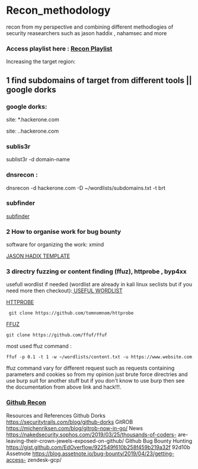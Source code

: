 # Recon_methodology 
recon from my perspective and  combining different methodlogies of security reasearchers such as jason haddix , nahamsec and more

### Access playlist here : <a href="https://www.youtube.com/watch?v=W8XT_KIzxBA&list=PLf3J-S0CLK3VSusI8Gn4f4ZKS16UIn720">Recon Playlist </a>

Increasing the target region:

##  1 find subdomains of target from different tools || google dorks  

### google dorks:

site: *.hackerone.com

site: *.*.hackerone.com

### sublis3r
sublist3r -d domain-name

### dnsrecon :

dnsrecon -d hackerone.com -D ~/wordlists/subdomains.txt -t brt

### subfinder

<a href="https://github.com/projectdiscovery/subfinder"> subfinder</a>


###  2 How to organise work for bug bounty 

software for organizing the work: xmind

<a href="https://github.com/anurag708989/recon_methodology/blob/main/jasonHaddix_PentestingTemplate.xmind">JASON HADIX TEMPLATE</a>

### 3 directry fuzzing or content finding  (ffuz), httprobe , byp4xx 

usefull wordlist if needed (wordlist are already in kali linux seclists but if you need more then checkout):<a href="https://github.com/anurag708989/SecLists"> USEFUL WORDLIST </a>

<a href="https://github.com/tomnomnom/httprobe">HTTPROBE</a>

```
 git clone https://github.com/tomnomnom/httprobe
```

<a href="https://github.com/ffuf/ffuf">FFUZ</a>
```
git clone https://github.com/ffuf/ffuf
```

most used ffuz command : 
```
ffuf -p 0.1 -t 1 -w ~/wordlists/content.txt -u https://www.website.com
```
ffuz command vary for different request such as requests containing parameters and cookies so 
from my opinion just brute force directries and use burp suit for another stuff but if you don't know to use burp then see the documentation from above link and hack!!!.

### <a href="https://youtu.be/Kya7bSGnJjY">Github Recon</a>

Resources and References
Github Dorks
https://securitytrails.com/blog/github-dorks
GitROB
https://michenriksen.com/blog/gitrob-now-in-go/
News
https://nakedsecurity.sophos.com/2019/03/25/thousands-of-coders-
are-leaving-their-crown-jewels-exposed-on-github/
Github Bug Bounty
Hunting
https://gist.github.com/EdOverflow/922549f610b258f459b219a32f
92d10b
Assetnote
https://blog.assetnote.io/bug-bounty/2019/04/23/getting-access-
zendesk-gcp/

